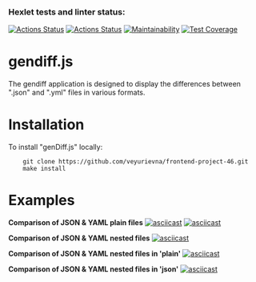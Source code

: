 ### Hexlet tests and linter status:
[![Actions Status](https://github.com/veyurievna/frontend-project-46/workflows/hexlet-check/badge.svg)](https://github.com/veyurievna/frontend-project-46/actions)
[![Actions Status](https://github.com/veyurievna/frontend-project-46/workflows/.github/workflows/genDiff.yml/badge.svg)](https://github.com/veyurievna/frontend-project-46/actions)
[![Maintainability](https://api.codeclimate.com/v1/badges/5d6980f03405c43a629f/maintainability)](https://codeclimate.com/github/veyurievna/frontend-project-46/maintainability)
[![Test Coverage](https://api.codeclimate.com/v1/badges/5d6980f03405c43a629f/test_coverage)](https://codeclimate.com/github/veyurievna/frontend-project-46/test_coverage)


# gendiff.js
The gendiff application is designed to display the differences between ".json" and ".yml" files in various formats.

# Installation
To install "genDiff.js" locally:
```
    git clone https://github.com/veyurievna/frontend-project-46.git
    make install
```

# Examples

**Comparison of JSON & YAML plain files**
[![asciicast](https://asciinema.org/a/FR8AMsa9ihPlIbwbqOSGZPLFk.svg)](https://asciinema.org/a/FR8AMsa9ihPlIbwbqOSGZPLFk)
[![asciicast](https://asciinema.org/a/uIT6069pkgrbEgUnPCOUmdW87.svg)](https://asciinema.org/a/uIT6069pkgrbEgUnPCOUmdW87)

**Comparison of JSON & YAML nested files**
[![asciicast](https://asciinema.org/a/vjVeqoTcnOzmC4RjcOYeDQuu4.svg)](https://asciinema.org/a/vjVeqoTcnOzmC4RjcOYeDQuu4)

**Comparison of JSON & YAML nested files in 'plain'**
[![asciicast](https://asciinema.org/a/8BXPXD5MqdWfLCLy2yhMpU7ua.svg)](https://asciinema.org/a/8BXPXD5MqdWfLCLy2yhMpU7ua)

**Comparison of JSON & YAML nested files in 'json'**
[![asciicast](https://asciinema.org/a/BlZUcs3M175uu2jpE8ajRHP5y.svg)](https://asciinema.org/a/BlZUcs3M175uu2jpE8ajRHP5y)
